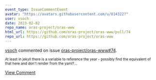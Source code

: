```yaml
---
event_type: IssueCommentEvent
avatar: "https://avatars.githubusercontent.com/u/814322?"
user: vsoch
date: 2023-02-02
repo_name: oras-project/oras-www
html_url: https://github.com/oras-project/oras-www/pull/74
repo_url: https://github.com/oras-project/oras-www
---
```


<a href='https://github.com/vsoch' target='_blank'>vsoch</a> commented on issue <a href='https://github.com/oras-project/oras-www/pull/74' target='_blank'>oras-project/oras-www#74</a>.

<small>At least in jekyll there is a variable  to reference the year - possibly find the equivalent of that here and don't render from the yaml?...</small>

<a href='https://github.com/oras-project/oras-www/pull/74' target='_blank'>View Comment</a>